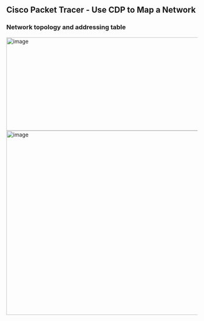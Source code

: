 ## Cisco Packet Tracer - Use CDP to Map a Network

### Network topology and addressing table 

<img width="627" height="246" alt="image" src="https://github.com/user-attachments/assets/30241d29-8e16-45e7-b46e-01eb989ed302" />


<img width="775" height="486" alt="image" src="https://github.com/user-attachments/assets/b5937270-b17e-417f-893c-07b69e2f2411" />
